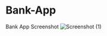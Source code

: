# Bank-App
Bank App Screenshot
![Screenshot (1)](https://github.com/AbbasEmmanuel/Bank-App/assets/130248079/57db9bfb-d1ed-4fad-a942-6cc599f77f2f)
